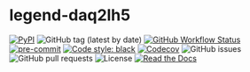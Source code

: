 # legend-daq2lh5

[![PyPI](https://img.shields.io/pypi/v/legend-daq2lh5?logo=pypi)](https://pypi.org/project/legend-daq2lh5/)
![GitHub tag (latest by date)](https://img.shields.io/github/v/tag/legend-exp/legend-daq2lh5?logo=git)
[![GitHub Workflow Status](https://img.shields.io/github/checks-status/legend-exp/legend-daq2lh5/main?label=main%20branch&logo=github)](https://github.com/legend-exp/legend-daq2lh5/actions)
[![pre-commit](https://img.shields.io/badge/pre--commit-enabled-brightgreen?logo=pre-commit&logoColor=white)](https://github.com/pre-commit/pre-commit)
[![Code style: black](https://img.shields.io/badge/code%20style-black-000000.svg)](https://github.com/psf/black)
[![Codecov](https://img.shields.io/codecov/c/github/legend-exp/legend-daq2lh5?logo=codecov)](https://app.codecov.io/gh/legend-exp/legend-daq2lh5)
![GitHub issues](https://img.shields.io/github/issues/legend-exp/legend-daq2lh5?logo=github)
![GitHub pull requests](https://img.shields.io/github/issues-pr/legend-exp/legend-daq2lh5?logo=github)
![License](https://img.shields.io/github/license/legend-exp/legend-daq2lh5)
[![Read the Docs](https://img.shields.io/readthedocs/legend-daq2lh5?logo=readthedocs)](https://legend-daq2lh5.readthedocs.io)
